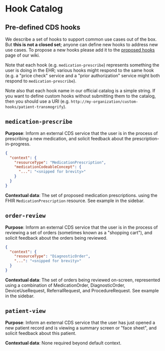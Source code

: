 # Hook Catalog

## Pre-defined CDS hooks

We describe a set of hooks to support common use cases out of the box.
But **this is not a closed set**; anyone can define new hooks to address new use
cases. To propose a new hooks please add it to the [proposed hooks](https://github.com/cds-hooks/docs/wiki/Proposed-Hooks) page of our wiki.

Note that each hook (e.g. `medication-prescribe`) represents something the user is doing in the EHR; various hooks might respond to the same hook (e.g. a "price check" service and a "prior authorization" service might both respond to `medication-prescribe`).

Note also that each hook name in our official catalog is a simple string. If
you want to define custom hooks without submitting them to the catalog, then
you should use a URI (e.g.
`http://my-organization/custom-hooks/patient-transmogrify`).


## `medication-prescribe`

**Purpose**: Inform an external CDS service that the user is in the process of
prescribing a new medication, and solicit feedback about the
prescription-in-progress.

```json
{
  "context": {
    "resourceType": "MedicationPrescription",
    "medicationCodeableConcept": {
      "...": "<snipped for brevity>"
    }
  }
}
```

**Contextual data**: The set of proposed medication prescriptions. using the
FHIR `MedicationPrescription` resource. See example in the sidebar.

## `order-review`

**Purpose**: Inform an external CDS service that the user is in the process of
reviewing a set of orders (sometimes known as a "shopping cart"), and solicit
feedback about the orders being reviewed.


```json
{
  "context": {
    "resourceType": "DiagnosticOrder",
    "...": "<snipped for brevity>"
  }
}
```

**Contextual data**: The set of orders being reviewed on-screen, represented
using a combination of MedicationOrder, DiagnosticOrder, DeviceUseRequest,
ReferralRequest, and ProcedureRequest. See example in the sidebar.

## `patient-view`

**Purpose**: Inform an external CDS service that the user has just opened a new
patient record and is viewing a summary screen or "face sheet", and solicit
feedback about this patient.

**Contextual data**: None required beyond default context.
